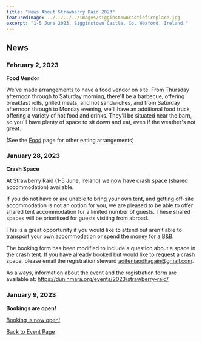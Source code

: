 ```yaml
---
title: "News About Strawberry Raid 2023"
featuredImage: ../../../../images/sigginstowncastlefireplace.jpg
excerpt: "1-5 June 2023. Sigginstown Castle, Co. Wexford, Ireland."
---
```


## News

### February 2, 2023

**Food Vendor**

We've made arrangements to have a food vendor on site. From Thursday afternoon through to Saturday morning, there'll be a barbecue, offering breakfast rolls, grilled meats, and hot sandwiches, and from Saturday afternoon through to Monday evening, we'll have an additional food truck, offering a variety of hot food and drinks. They'll be situated near the barn, so you'll have plenty of space to sit down and eat, even if the weather's not great.

(See the <a href="food/">Food</a> page for other eating arrangements)

### January 28, 2023

**Crash Space**

At Strawberry Raid (1-5 June, Ireland) we now have crash space (shared accommodation) available. 

If you do not have or are unable to bring your own tent, and getting off-site accommodation is not an option for you, we are pleased to be able to offer shared tent accommodation for a limited number of guests.  These shared spaces will be prioritised for guests visiting from abroad.

This is a great opportunity if you would like to attend but aren't able to transport your own accommodation or spend the money for a B&B.

The booking form has been modified to include a question about a space in the crash tent. If you have already booked but would like to request a crash space, please email the registration steward <a href="mailto:aoifeniaodhagain@gmail.com">aoifeniaodhagain@gmail.com</a>.

As always, information about the event and the registration form are available at: <a href="https://duninmara.org/events/2023/strawberry-raid/">https://duninmara.org/events/2023/strawberry-raid/</a>

### January 9, 2023

**Bookings are open!**

<a href="https://fienta.com/duninmara-strawberryraid-51557">Booking is now open!</a> 

<a href="/events/2023/strawberry-raid/">Back to Event Page</a>
